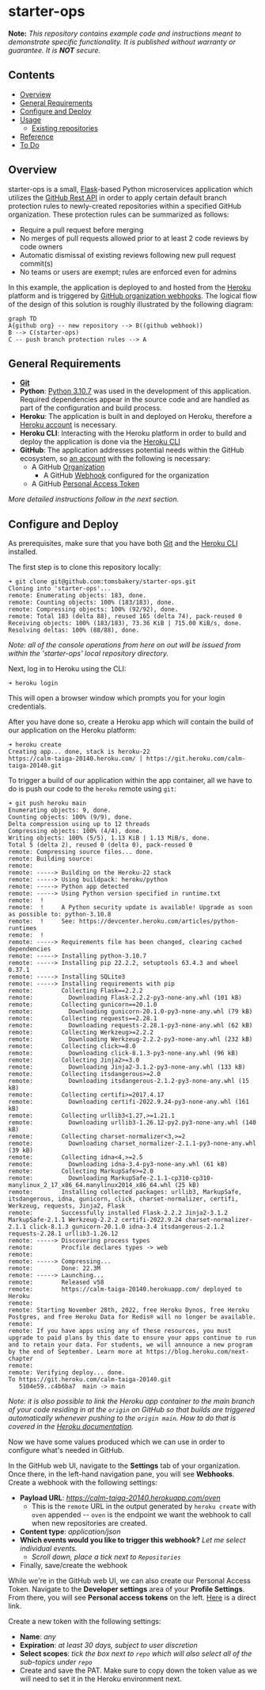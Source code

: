 # starter-ops

__Note:__ _This repository contains example code and instructions meant to demonstrate specific functionality. It is published without warranty or guarantee. It is **NOT** secure._

## Contents
- [Overview](#overview)
- [General Requirements](#general-requirements)
- [Configure and Deploy](#configure-and-deploy)
- [Usage](#usage)
	- [Existing repositories](#existing-repositories)
- [Reference](#reference)
- [To Do](#to-do)

## Overview

starter-ops is a small, [Flask](#)-based Python microservices application which utilizes the [GitHub Rest API](#) in order to apply certain default branch protection rules to newly-created repositories within a specified GitHub organization. These protection rules can be summarized as follows:

- Require a pull request before merging
- No merges of pull requests allowed prior to at least 2 code reviews by code owners
- Automatic dismissal of existing reviews following new pull request commit(s)
- No teams or users are exempt; rules are enforced even for admins

In this example, the application is deployed to and hosted from the [Heroku](#) platform and is triggered by [GitHub organization webhooks](#). The logical flow of the design of this solution is roughly illustrated by the following diagram:

```mermaid
graph TD
A{github org} -- new repository --> B((github webhook))
B --> C(starter-ops)
C -- push branch protection rules --> A
```

## General Requirements

- **[Git](https://git-scm.com/about)**
- **Python**: [Python 3.10.7](https://docs.python.org/3/whatsnew/changelog.html#python-3-10-7-final) was used in the development of this application. Required dependencies appear in the source code and are handled as part of the configuration and build process.
- **Heroku**: The application is built in and deployed on Heroku, therefore a [Heroku account](https://signup.heroku.com) is necessary.
- **Heroku CLI**: Interacting with the Heroku platform in order to build and deploy the application is done via the [Heroku CLI](https://devcenter.heroku.com/articles/heroku-cli)
- **GitHub**: The application addresses potential needs within the GitHub ecosystem, so [an account](https://github.com/join) with the following is necessary:
	- A GitHub [Organization](https://docs.github.com/en/organizations/collaborating-with-groups-in-organizations/creating-a-new-organization-from-scratch)
		- A GitHub [Webhook](https://docs.github.com/en/developers/webhooks-and-events/webhooks/creating-webhooks) configured for the organization
	- A GitHub [Personal Access Token](https://docs.github.com/en/authentication/keeping-your-account-and-data-secure/creating-a-personal-access-token)

_More detailed instructions follow in the next section._

## Configure and Deploy

As prerequisites, make sure that you have both [Git](https://git-scm.com/book/en/v2/Getting-Started-Installing-Git) and the [Heroku CLI](https://devcenter.heroku.com/articles/heroku-cli#install-the-heroku-cli) installed.

The first step is to clone this repository locally:

```shell
➜ git clone git@github.com:tomsbakery/starter-ops.git
Cloning into 'starter-ops'...
remote: Enumerating objects: 183, done.
remote: Counting objects: 100% (183/183), done.
remote: Compressing objects: 100% (92/92), done.
remote: Total 183 (delta 88), reused 165 (delta 74), pack-reused 0
Receiving objects: 100% (183/183), 73.36 KiB | 715.00 KiB/s, done.
Resolving deltas: 100% (88/88), done.
```

_Note: all of the console operations from here on out will be issued from within the 'starter-ops' local repository directory._

Next, log in to Heroku using the CLI:

```shell
➜ heroku login
```

This will open a browser window which prompts you for your login credentials.

After you have done so, create a Heroku app which will contain the build of our application on the Heroku platform:

```shell
➜ heroku create
Creating app... done, stack is heroku-22
https://calm-taiga-20140.heroku.com/ | https://git.heroku.com/calm-taiga-20140.git
```

To trigger a build of our application within the app container, all we have to do is push our code to the `heroku` remote using `git`:

```shell
➜ git push heroku main
Enumerating objects: 9, done.
Counting objects: 100% (9/9), done.
Delta compression using up to 12 threads
Compressing objects: 100% (4/4), done.
Writing objects: 100% (5/5), 1.13 KiB | 1.13 MiB/s, done.
Total 5 (delta 2), reused 0 (delta 0), pack-reused 0
remote: Compressing source files... done.
remote: Building source:
remote:
remote: -----> Building on the Heroku-22 stack
remote: -----> Using buildpack: heroku/python
remote: -----> Python app detected
remote: -----> Using Python version specified in runtime.txt
remote:  !
remote:  !     A Python security update is available! Upgrade as soon as possible to: python-3.10.8
remote:  !     See: https://devcenter.heroku.com/articles/python-runtimes
remote:  !
remote: -----> Requirements file has been changed, clearing cached dependencies
remote: -----> Installing python-3.10.7
remote: -----> Installing pip 22.2.2, setuptools 63.4.3 and wheel 0.37.1
remote: -----> Installing SQLite3
remote: -----> Installing requirements with pip
remote:        Collecting Flask==2.2.2
remote:          Downloading Flask-2.2.2-py3-none-any.whl (101 kB)
remote:        Collecting gunicorn==20.1.0
remote:          Downloading gunicorn-20.1.0-py3-none-any.whl (79 kB)
remote:        Collecting requests==2.28.1
remote:          Downloading requests-2.28.1-py3-none-any.whl (62 kB)
remote:        Collecting Werkzeug>=2.2.2
remote:          Downloading Werkzeug-2.2.2-py3-none-any.whl (232 kB)
remote:        Collecting click>=8.0
remote:          Downloading click-8.1.3-py3-none-any.whl (96 kB)
remote:        Collecting Jinja2>=3.0
remote:          Downloading Jinja2-3.1.2-py3-none-any.whl (133 kB)
remote:        Collecting itsdangerous>=2.0
remote:          Downloading itsdangerous-2.1.2-py3-none-any.whl (15 kB)
remote:        Collecting certifi>=2017.4.17
remote:          Downloading certifi-2022.9.24-py3-none-any.whl (161 kB)
remote:        Collecting urllib3<1.27,>=1.21.1
remote:          Downloading urllib3-1.26.12-py2.py3-none-any.whl (140 kB)
remote:        Collecting charset-normalizer<3,>=2
remote:          Downloading charset_normalizer-2.1.1-py3-none-any.whl (39 kB)
remote:        Collecting idna<4,>=2.5
remote:          Downloading idna-3.4-py3-none-any.whl (61 kB)
remote:        Collecting MarkupSafe>=2.0
remote:          Downloading MarkupSafe-2.1.1-cp310-cp310-manylinux_2_17_x86_64.manylinux2014_x86_64.whl (25 kB)
remote:        Installing collected packages: urllib3, MarkupSafe, itsdangerous, idna, gunicorn, click, charset-normalizer, certifi, Werkzeug, requests, Jinja2, Flask
remote:        Successfully installed Flask-2.2.2 Jinja2-3.1.2 MarkupSafe-2.1.1 Werkzeug-2.2.2 certifi-2022.9.24 charset-normalizer-2.1.1 click-8.1.3 gunicorn-20.1.0 idna-3.4 itsdangerous-2.1.2 requests-2.28.1 urllib3-1.26.12
remote: -----> Discovering process types
remote:        Procfile declares types -> web
remote:
remote: -----> Compressing...
remote:        Done: 22.3M
remote: -----> Launching...
remote:        Released v58
remote:        https://calm-taiga-20140.herokuapp.com/ deployed to Heroku
remote:
remote: Starting November 28th, 2022, free Heroku Dynos, free Heroku Postgres, and free Heroku Data for Redis® will no longer be available.
remote:
remote: If you have apps using any of these resources, you must upgrade to paid plans by this date to ensure your apps continue to run and to retain your data. For students, we will announce a new program by the end of September. Learn more at https://blog.heroku.com/next-chapter
remote:
remote: Verifying deploy... done.
To https://git.heroku.com/calm-taiga-20140.git
   5104e59..c4b6ba7  main -> main
```

_Note: it is also possible to link the Heroku app container to the main branch of your code residing in  at the `origin` on GitHub so that builds are triggered automatically whenever pushing to the `origin main`. How to do that is covered in the [Heroku documentation](https://devcenter.heroku.com/articles/github-integration)._

Now we have some values produced which we can use in order to configure what's needed in GitHub.

In the GitHub web UI, navigate to the **Settings** tab of your organization. Once there, in the left-hand navigation pane, you will see **Webhooks**. Create a webhook with the following settings:

- **Payload URL**: _https://calm-taiga-20140.herokuapp.com/oven_
	- This is the `remote` URL in the output generated by `heroku create` with `oven` appended -- `oven` is the endpoint we want the webhook to call when new repositories are created.
- **Content type**: _application/json_
- **Which events would you like to trigger this webhook?** _Let me select individual events._
	- _Scroll down, place a tick next to `Repositories`_
- Finally, save/create the webhook

While we're in the GitHub web UI, we can also create our Personal Access Token. Navigate to the **Developer settings** area of your **Profile Settings**. From there, you will see **Personal access tokens** on the left. [Here](https://github.com/settings/tokens) is a direct link.

Create a new token with the following settings:

- **Name**: _any_
- **Expiration**: _at least 30 days, subject to user discretion_
- **Select scopes**: _tick the box next to `repo` which will also select all of the sub-topics under `repo`_
- Create and save the PAT. Make sure to copy down the token value as we will need to set it in the Heroku environment next.